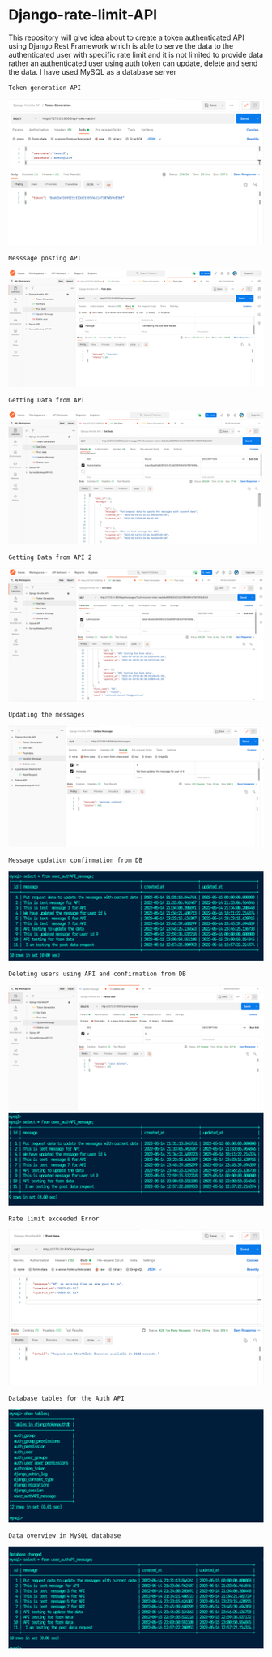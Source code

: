 # Django-rate-limit-API

This repository will give idea about to create a token authenticated API using Django
Rest Framework which is able to serve the data to the authenticated user with specific 
rate limit and it is not limited to provide data rather an authenticated user using 
auth token can update, delete and send the data. I have used MySQL as a database server


```
Token generation API
```
<img src="https://github.com/codingf3ver/Images/blob/main/Django%20rate%20limit%20API/token.png" style="height:200px, width:400px" >
<br>

```
Messsage posting API
```
<img src="https://github.com/codingf3ver/Images/blob/main/Django%20rate%20limit%20API/post-data.png" style="height:200px, width:400px" >
<br>

```
Getting Data from API
```
<img src="https://github.com/codingf3ver/Images/blob/main/Django%20rate%20limit%20API/get-data.png" style="height:200px, width:400px" >
<br>

```
Getting Data from API 2
```
<img src="https://github.com/codingf3ver/Images/blob/main/Django%20rate%20limit%20API/get-data2.png" style="height:200px, width:400px" >
<br>

```
Updating the messages 
```
<img src="https://github.com/codingf3ver/Images/blob/main/Django%20rate%20limit%20API/update.png" style="height:200px, width:400px" >
<br>

```
Message updation confirmation from DB
```
<img src="https://github.com/codingf3ver/Images/blob/main/Django%20rate%20limit%20API/updatedb.png" style="height:200px, width:400px" >
<br>

```
Deleting users using API and confirmation from DB
```
<img src="https://github.com/codingf3ver/Images/blob/main/Django%20rate%20limit%20API/delete.png" style="height:200px, width:400px" >
<br>
<img src="https://github.com/codingf3ver/Images/blob/main/Django%20rate%20limit%20API/deletedb.png" style="height:200px, width:400px" >
<br>



```
Rate limit exceeded Error
```
<img src="https://github.com/codingf3ver/Images/blob/main/Django%20rate%20limit%20API/rate-limit.png" style="height:200px, width:400px" >
<br>

```
Database tables for the Auth API
```
<img src="https://github.com/codingf3ver/Images/blob/main/Django%20rate%20limit%20API/db1.png" style="height:200px, width:400px" >
<br>

```
Data overview in MySQL database
```
<img src="https://github.com/codingf3ver/Images/blob/main/Django%20rate%20limit%20API/db2.png" style="height:200px, width:400px" >
<br>



















